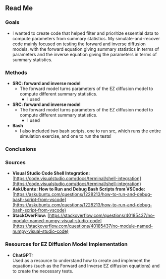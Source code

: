 ## Read Me

### Goals
- I wanted to create code that helped filter and prioritize essential data to compute parameters from summary statistics. My simulate-and-recover code mainly focused on testing the forward and inverse diffusion models, with the forward equation giving summary statistics in terms of parameters and the inverse equation giving the parameters in terms of summary statistics.

### Methods
- **SRC: forward and inverse model**
  - The forward model turns parameters of the EZ diffusion model to compute different summary statistics.
      - I used
- **SRC: forward and inverse model**
  - The forward model turns parameters of the EZ diffusion model to compute different summary statistics.
      - I used
- **Bash**
  - I also included two bash scripts, one to run src, which runs the entire simulation exercise, and one to run the tests!
  
### Conclusions

### Sources
- **Visual Studio Code Shell Integration:**  
  [https://code.visualstudio.com/docs/terminal/shell-integration](https://code.visualstudio.com/docs/terminal/shell-integration)
- **AskUbuntu: How to Run and Debug Bash Scripts from VSCode:**  
  [https://askubuntu.com/questions/1228213/how-to-run-and-debug-bash-script-from-vscode](https://askubuntu.com/questions/1228213/how-to-run-and-debug-bash-script-from-vscode)
- **StackOverFlow:**
  [https://stackoverflow.com/questions/40185437/no-module-named-numpy-visual-studio-code](https://stackoverflow.com/questions/40185437/no-module-named-numpy-visual-studio-code)

### Resources for EZ Diffusion Model Implementation
- **ChatGPT:**  
  Used as a resource to understand how to create and implement the equations (such as the Forward and Inverse EZ diffusion equations) and to create the necessary tests.
